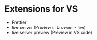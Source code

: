 # Extensions for VS
- Prettier
- live server (Preview in browser - live)
- live server preview (Preview in VS code)
